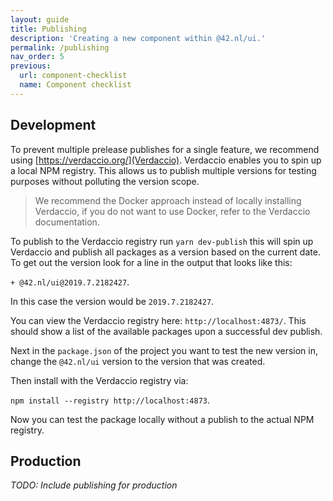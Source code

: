 ```yaml
---
layout: guide
title: Publishing
description: 'Creating a new component within @42.nl/ui.'
permalink: /publishing
nav_order: 5
previous:
  url: component-checklist
  name: Component checklist
---
```


## Development

To prevent multiple prelease publishes for a single feature, we recommend using
[https://verdaccio.org/](Verdaccio). Verdaccio enables you to spin up
a local NPM registry. This allows us to publish multiple versions for
testing purposes without polluting the version scope.

> We recommend the Docker approach instead of locally installing
> Verdaccio, if you do not want to use Docker, refer to the Verdaccio
> documentation.

To publish to the Verdaccio registry run `yarn dev-publish` this
will spin up Verdaccio and publish all packages as a version
based on the current date. To get out the version look for a line
in the output that looks like this:

`+ @42.nl/ui@2019.7.2182427`.

In this case the version would be `2019.7.2182427`.

You can view the Verdaccio registry here: `http://localhost:4873/`. This should show a list of the available packages upon a successful dev publish.

Next in the `package.json` of the project you want to test the new
version in, change the `@42.nl/ui` version to the version that was
created.

Then install with the Verdaccio registry via:

`npm install --registry http://localhost:4873`.

Now you can test the package locally without a publish to the actual
NPM registry.

## Production

<i>TODO: Include publishing for production</i>
